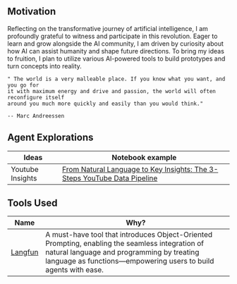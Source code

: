 
## Motivation

Reflecting on the transformative journey of artificial intelligence, I am profoundly
grateful to witness and participate in this revolution. Eager to learn and grow 
alongside the AI community, I am driven by curiosity about how AI can assist 
humanity and shape future directions. To bring my ideas to fruition, I plan to 
utilize various AI-powered tools to build prototypes and turn concepts into reality.

```
" The world is a very malleable place. If you know what you want, and you go for
it with maximum energy and drive and passion, the world will often reconfigure itself
around you much more quickly and easily than you would think." 

-- Marc Andreessen
```

## Agent Explorations

| Ideas               |  Notebook example                        |
| ------------------- | ---------------------------------------- |
| Youtube Insights    | [From Natural Language to Key Insights: The 3-Steps YouTube Data Pipeline](https://github.com/Amyssjj/Agent_Exploration/blob/main/Agent_Youtube_Insights_Fetcher.ipynb)|



## Tools Used

| Name               |  Why?                        |
| ------------------- | ---------------------------------------- |
| [Langfun](https://github.com/google/langfun/tree/main)    | A must-have tool that introduces Object-Oriented Prompting, enabling the seamless integration of natural language and programming by treating language as functions—empowering users to build agents with ease.

